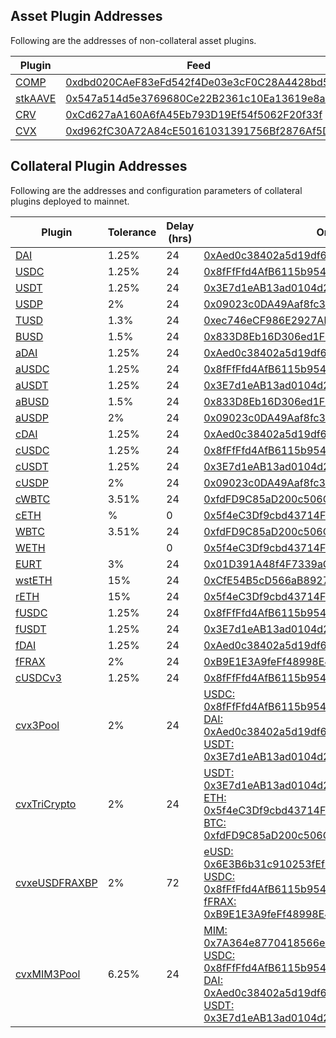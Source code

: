 ## Asset Plugin Addresses

Following are the addresses of non-collateral asset plugins.

| Plugin                                                                             | Feed                                                                                                                  | Underlying                                                                                                            |
| ---------------------------------------------------------------------------------- | --------------------------------------------------------------------------------------------------------------------- | --------------------------------------------------------------------------------------------------------------------- |
| [COMP](https://etherscan.io/address/0x159Af360D99b3dd6c4a47Cd08b730Ff7C9d113CC)    | [0xdbd020CAeF83eFd542f4De03e3cF0C28A4428bd5](https://etherscan.io/address/0xdbd020CAeF83eFd542f4De03e3cF0C28A4428bd5) | [0xc00e94Cb662C3520282E6f5717214004A7f26888](https://etherscan.io/address/0xc00e94Cb662C3520282E6f5717214004A7f26888) |
| [stkAAVE](https://etherscan.io/address/0x5cAF60bf01A5ecd436b2Cd0b68e4c04547eCb872) | [0x547a514d5e3769680Ce22B2361c10Ea13619e8a9](https://etherscan.io/address/0x547a514d5e3769680Ce22B2361c10Ea13619e8a9) | [0x4da27a545c0c5B758a6BA100e3a049001de870f5](https://etherscan.io/address/0x4da27a545c0c5B758a6BA100e3a049001de870f5) |
| [CRV](https://etherscan.io/address/0x3752098adf2C9E1E17e48D9cE2Ea48961905064A)     | [0xCd627aA160A6fA45Eb793D19Ef54f5062F20f33f](https://etherscan.io/address/0xCd627aA160A6fA45Eb793D19Ef54f5062F20f33f) | [0xD533a949740bb3306d119CC777fa900bA034cd52](https://etherscan.io/address/0xD533a949740bb3306d119CC777fa900bA034cd52) |
| [CVX](https://etherscan.io/address/0xbE301280e593d1665A2D54DA65687E92f46D5c44)     | [0xd962fC30A72A84cE50161031391756Bf2876Af5D](https://etherscan.io/address/0xd962fC30A72A84cE50161031391756Bf2876Af5D) | [0x4e3FBD56CD56c3e72c1403e103b45Db9da5B9D2B](https://etherscan.io/address/0x4e3FBD56CD56c3e72c1403e103b45Db9da5B9D2B) |

## Collateral Plugin Addresses

Following are the addresses and configuration parameters of collateral plugins deployed to mainnet.

| Plugin                                                                                   | Tolerance | Delay (hrs) | Oracle(s)                                                                                                                                                                                                                                                                                                                                                                                                                                                                                                     | Underlying                                                                                                            |
| ---------------------------------------------------------------------------------------- | --------- | ----------- | ------------------------------------------------------------------------------------------------------------------------------------------------------------------------------------------------------------------------------------------------------------------------------------------------------------------------------------------------------------------------------------------------------------------------------------------------------------------------------------------------------------- | --------------------------------------------------------------------------------------------------------------------- |
| [DAI](https://etherscan.io/address/0xB03A029FF70d7c4c53bb3C4288a87aCFea0Ee8FE)           | 1.25%     | 24          | [0xAed0c38402a5d19df6E4c03F4E2DceD6e29c1ee9](https://etherscan.io/address/0xAed0c38402a5d19df6E4c03F4E2DceD6e29c1ee9)                                                                                                                                                                                                                                                                                                                                                                                         | [0x6B175474E89094C44Da98b954EedeAC495271d0F](https://etherscan.io/address/0x6B175474E89094C44Da98b954EedeAC495271d0F) |
| [USDC](https://etherscan.io/address/0x951d32B449D5D5cE53DA3a5C1E22b37ec0f2E387)          | 1.25%     | 24          | [0x8fFfFfd4AfB6115b954Bd326cbe7B4BA576818f6](https://etherscan.io/address/0x8fFfFfd4AfB6115b954Bd326cbe7B4BA576818f6)                                                                                                                                                                                                                                                                                                                                                                                         | [0xA0b86991c6218b36c1d19D4a2e9Eb0cE3606eB48](https://etherscan.io/address/0xA0b86991c6218b36c1d19D4a2e9Eb0cE3606eB48) |
| [USDT](https://etherscan.io/address/0x7fc1c34782888a076d3c88c0cce27b75892ee85d)          | 1.25%     | 24          | [0x3E7d1eAB13ad0104d2750B8863b489D65364e32D](https://etherscan.io/address/0x3E7d1eAB13ad0104d2750B8863b489D65364e32D)                                                                                                                                                                                                                                                                                                                                                                                         | [0xdAC17F958D2ee523a2206206994597C13D831ec7](https://etherscan.io/address/0xdAC17F958D2ee523a2206206994597C13D831ec7) |
| [USDP](https://etherscan.io/address/0xeD67e489E7aA622380288557FABfA6Be246dE776)          | 2%        | 24          | [0x09023c0DA49Aaf8fc3fA3ADF34C6A7016D38D5e3](https://etherscan.io/address/0x09023c0DA49Aaf8fc3fA3ADF34C6A7016D38D5e3)                                                                                                                                                                                                                                                                                                                                                                                         | [0x8E870D67F660D95d5be530380D0eC0bd388289E1](https://etherscan.io/address/0x8E870D67F660D95d5be530380D0eC0bd388289E1) |
| [TUSD](https://etherscan.io/address/0x9cCc7B600F80ed6F3d997698e01301D9016F8656)          | 1.3%      | 24          | [0xec746eCF986E2927Abd291a2A1716c940100f8Ba](https://etherscan.io/address/0xec746eCF986E2927Abd291a2A1716c940100f8Ba)                                                                                                                                                                                                                                                                                                                                                                                         | [0x0000000000085d4780B73119b644AE5ecd22b376](https://etherscan.io/address/0x0000000000085d4780B73119b644AE5ecd22b376) |
| [BUSD](https://etherscan.io/address/0x07cDEA861B2A231e249E220A553D9A38ba7383D6)          | 1.5%      | 24          | [0x833D8Eb16D306ed1FbB5D7A2E019e106B960965A](https://etherscan.io/address/0x833D8Eb16D306ed1FbB5D7A2E019e106B960965A)                                                                                                                                                                                                                                                                                                                                                                                         | [0x4Fabb145d64652a948d72533023f6E7A623C7C53](https://etherscan.io/address/0x4Fabb145d64652a948d72533023f6E7A623C7C53) |
| [aDAI](https://etherscan.io/address/0x2cAF7BB8C9651377cc7DBd8dc297b58F67D8A816)          | 1.25%     | 24          | [0xAed0c38402a5d19df6E4c03F4E2DceD6e29c1ee9](https://etherscan.io/address/0xAed0c38402a5d19df6E4c03F4E2DceD6e29c1ee9)                                                                                                                                                                                                                                                                                                                                                                                         | [0xF6147b4B44aE6240F7955803B2fD5E15c77bD7ea](https://etherscan.io/address/0xF6147b4B44aE6240F7955803B2fD5E15c77bD7ea) |
| [aUSDC](https://etherscan.io/address/0xE19ae8D1f3FFf987aaEaa65248BAB3A0d1FDC809)         | 1.25%     | 24          | [0x8fFfFfd4AfB6115b954Bd326cbe7B4BA576818f6](https://etherscan.io/address/0x8fFfFfd4AfB6115b954Bd326cbe7B4BA576818f6)                                                                                                                                                                                                                                                                                                                                                                                         | [0x60C384e226b120d93f3e0F4C502957b2B9C32B15](https://etherscan.io/address/0x60C384e226b120d93f3e0F4C502957b2B9C32B15) |
| [aUSDT](https://etherscan.io/address/0x44AB1cB3C9f25A928E39A4eDE3CA08B52b4cdE24)         | 1.25%     | 24          | [0x3E7d1eAB13ad0104d2750B8863b489D65364e32D](https://etherscan.io/address/0x3E7d1eAB13ad0104d2750B8863b489D65364e32D)                                                                                                                                                                                                                                                                                                                                                                                         | [0x21fe646D1Ed0733336F2D4d9b2FE67790a6099D9](https://etherscan.io/address/0x21fe646D1Ed0733336F2D4d9b2FE67790a6099D9) |
| [aBUSD](https://etherscan.io/address/0x002835840A6CB5dd3f73e78A21eF41db4C66948e)         | 1.5%      | 24          | [0x833D8Eb16D306ed1FbB5D7A2E019e106B960965A](https://etherscan.io/address/0x833D8Eb16D306ed1FbB5D7A2E019e106B960965A)                                                                                                                                                                                                                                                                                                                                                                                         | [0x83DAc0593BD7dE8fa7137D65Fb898B7b7FF6ede6](https://etherscan.io/address/0x83DAc0593BD7dE8fa7137D65Fb898B7b7FF6ede6) |
| [aUSDP](https://etherscan.io/address/0x50f4991BE43a631f5BEDB5C39e45FF3E57Fa783e)         | 2%        | 24          | [0x09023c0DA49Aaf8fc3fA3ADF34C6A7016D38D5e3](https://etherscan.io/address/0x09023c0DA49Aaf8fc3fA3ADF34C6A7016D38D5e3)                                                                                                                                                                                                                                                                                                                                                                                         | [0x0Ab24b246f80da96e4f826684218BdaA7E61F2a5](https://etherscan.io/address/0x0Ab24b246f80da96e4f826684218BdaA7E61F2a5) |
| [cDAI](https://etherscan.io/address/0xe11b8943b6C9abfc9D729306029f7401205bAa9B)          | 1.25%     | 24          | [0xAed0c38402a5d19df6E4c03F4E2DceD6e29c1ee9](https://etherscan.io/address/0xAed0c38402a5d19df6E4c03F4E2DceD6e29c1ee9)                                                                                                                                                                                                                                                                                                                                                                                         | [0x5d3a536E4D6DbD6114cc1Ead35777bAB948E3643](https://etherscan.io/address/0x5d3a536E4D6DbD6114cc1Ead35777bAB948E3643) |
| [cUSDC](https://etherscan.io/address/0x7FC2df2B27220D9F23Fbd8C21b1f7b0CaEB6fE15)         | 1.25%     | 24          | [0x8fFfFfd4AfB6115b954Bd326cbe7B4BA576818f6](https://etherscan.io/address/0x8fFfFfd4AfB6115b954Bd326cbe7B4BA576818f6)                                                                                                                                                                                                                                                                                                                                                                                         | [0x39AA39c021dfbaE8faC545936693aC917d5E7563](https://etherscan.io/address/0x39AA39c021dfbaE8faC545936693aC917d5E7563) |
| [cUSDT](https://etherscan.io/address/0x1F1941eE0B3CCb4Ff2135D31103C59F2E53C34B5)         | 1.25%     | 24          | [0x3E7d1eAB13ad0104d2750B8863b489D65364e32D](https://etherscan.io/address/0x3E7d1eAB13ad0104d2750B8863b489D65364e32D)                                                                                                                                                                                                                                                                                                                                                                                         | [0xf650C3d88D12dB855b8bf7D11Be6C55A4e07dCC9](https://etherscan.io/address/0xf650C3d88D12dB855b8bf7D11Be6C55A4e07dCC9) |
| [cUSDP](https://etherscan.io/address/0xD9438B058Ce83925E4AC0834744fC0b573A7AFbB)         | 2%        | 24          | [0x09023c0DA49Aaf8fc3fA3ADF34C6A7016D38D5e3](https://etherscan.io/address/0x09023c0DA49Aaf8fc3fA3ADF34C6A7016D38D5e3)                                                                                                                                                                                                                                                                                                                                                                                         | [0x041171993284df560249B57358F931D9eB7b925D](https://etherscan.io/address/0x041171993284df560249B57358F931D9eB7b925D) |
| [cWBTC](https://etherscan.io/address/0xC3481edefE16599701940a71B7a488605803D4cB)         | 3.51%     | 24          | [0xfdFD9C85aD200c506Cf9e21F1FD8dd01932FBB23](https://etherscan.io/address/0xfdFD9C85aD200c506Cf9e21F1FD8dd01932FBB23)                                                                                                                                                                                                                                                                                                                                                                                         | [0xccF4429DB6322D5C611ee964527D42E5d685DD6a](https://etherscan.io/address/0xccF4429DB6322D5C611ee964527D42E5d685DD6a) |
| [cETH](https://etherscan.io/address/0xA88304757c00D45b24eea13568bd346C4a49053C)          | %         | 0           | [0x5f4eC3Df9cbd43714FE2740f5E3616155c5b8419](https://etherscan.io/address/0x5f4eC3Df9cbd43714FE2740f5E3616155c5b8419)                                                                                                                                                                                                                                                                                                                                                                                         | [0x4Ddc2D193948926D02f9B1fE9e1daa0718270ED5](https://etherscan.io/address/0x4Ddc2D193948926D02f9B1fE9e1daa0718270ED5) |
| [WBTC](https://etherscan.io/address/0xe9c6bF8536e2Af014a54651F0dd6c74A18D13e70)          | 3.51%     | 24          | [0xfdFD9C85aD200c506Cf9e21F1FD8dd01932FBB23](https://etherscan.io/address/0xfdFD9C85aD200c506Cf9e21F1FD8dd01932FBB23)                                                                                                                                                                                                                                                                                                                                                                                         | [0x2260FAC5E5542a773Aa44fBCfeDf7C193bc2C599](https://etherscan.io/address/0x2260FAC5E5542a773Aa44fBCfeDf7C193bc2C599) |
| [WETH](https://etherscan.io/address/0xBd941FA60b6E2AcCa15afB8962f6B4795c848b8D)          |           | 0           | [0x5f4eC3Df9cbd43714FE2740f5E3616155c5b8419](https://etherscan.io/address/0x5f4eC3Df9cbd43714FE2740f5E3616155c5b8419)                                                                                                                                                                                                                                                                                                                                                                                         | [0xC02aaA39b223FE8D0A0e5C4F27eAD9083C756Cc2](https://etherscan.io/address/0xC02aaA39b223FE8D0A0e5C4F27eAD9083C756Cc2) |
| [EURT](https://etherscan.io/address/0x14d5b63e8FfDDDB590C88d9A258461CbEfbB8d56)          | 3%        | 24          | [0x01D391A48f4F7339aC64CA2c83a07C22F95F587a](https://etherscan.io/address/0x01D391A48f4F7339aC64CA2c83a07C22F95F587a)                                                                                                                                                                                                                                                                                                                                                                                         | [0xC581b735A1688071A1746c968e0798D642EDE491](https://etherscan.io/address/0xC581b735A1688071A1746c968e0798D642EDE491) |
| [wstETH](https://etherscan.io/address/0x3879C820c3cC4547Cb76F8dC842005946Cedb385)        | 15%       | 24          | [0xCfE54B5cD566aB89272946F602D76Ea879CAb4a8](https://etherscan.io/address/0xCfE54B5cD566aB89272946F602D76Ea879CAb4a8)                                                                                                                                                                                                                                                                                                                                                                                         | [0x7f39C581F595B53c5cb19bD0b3f8dA6c935E2Ca0](https://etherscan.io/address/0x7f39C581F595B53c5cb19bD0b3f8dA6c935E2Ca0) |
| [rETH](https://etherscan.io/address/0xD2270A3E17DBeA5Cb491E0120441bFD0177Da913)          | 15%       | 24          | [0x5f4eC3Df9cbd43714FE2740f5E3616155c5b8419](https://etherscan.io/address/0x5f4eC3Df9cbd43714FE2740f5E3616155c5b8419)                                                                                                                                                                                                                                                                                                                                                                                         | [0xae78736Cd615f374D3085123A210448E74Fc6393](https://etherscan.io/address/0xae78736Cd615f374D3085123A210448E74Fc6393) |
| [fUSDC](https://etherscan.io/address/0x1289a753e0BaE82CF7f87747f22Eaf8E4eb7C216)         | 1.25%     | 24          | [0x8fFfFfd4AfB6115b954Bd326cbe7B4BA576818f6](https://etherscan.io/address/0x8fFfFfd4AfB6115b954Bd326cbe7B4BA576818f6)                                                                                                                                                                                                                                                                                                                                                                                         | [0x465a5a630482f3abD6d3b84B39B29b07214d19e5](https://etherscan.io/address/0x465a5a630482f3abD6d3b84B39B29b07214d19e5) |
| [fUSDT](https://etherscan.io/address/0x5F471bDE4950CdB00714A6dD033cA7f912a4f9Ee)         | 1.25%     | 24          | [0x3E7d1eAB13ad0104d2750B8863b489D65364e32D](https://etherscan.io/address/0x3E7d1eAB13ad0104d2750B8863b489D65364e32D)                                                                                                                                                                                                                                                                                                                                                                                         | [0x81994b9607e06ab3d5cF3AffF9a67374f05F27d7](https://etherscan.io/address/0x81994b9607e06ab3d5cF3AffF9a67374f05F27d7) |
| [fDAI](https://etherscan.io/address/0xA4410B71033fFE8fA41c6096332Be58E3641326d)          | 1.25%     | 24          | [0xAed0c38402a5d19df6E4c03F4E2DceD6e29c1ee9](https://etherscan.io/address/0xAed0c38402a5d19df6E4c03F4E2DceD6e29c1ee9)                                                                                                                                                                                                                                                                                                                                                                                         | [0xe2bA8693cE7474900A045757fe0efCa900F6530b](https://etherscan.io/address/0xe2bA8693cE7474900A045757fe0efCa900F6530b) |
| [fFRAX](https://etherscan.io/address/0xcd46Ff27c0d6F088FB94896dcE8F17491BD84c75)         | 2%        | 24          | [0xB9E1E3A9feFf48998E45Fa90847ed4D467E8BcfD](https://etherscan.io/address/0xB9E1E3A9feFf48998E45Fa90847ed4D467E8BcfD)                                                                                                                                                                                                                                                                                                                                                                                         | [0x1C9A2d6b33B4826757273D47ebEe0e2DddcD978B](https://etherscan.io/address/0x1C9A2d6b33B4826757273D47ebEe0e2DddcD978B) |
| [cUSDCv3](https://etherscan.io/address/0x615D92fAF203Faa9ea7a4D8cdDC49b2Ad0702a1f)       | 1.25%     | 24          | [0x8fFfFfd4AfB6115b954Bd326cbe7B4BA576818f6](https://etherscan.io/address/0x8fFfFfd4AfB6115b954Bd326cbe7B4BA576818f6)                                                                                                                                                                                                                                                                                                                                                                                         | [0x45fd57EFd43f9Cf96859e38C15380A822C3c2352](https://etherscan.io/address/0x45fd57EFd43f9Cf96859e38C15380A822C3c2352) |
| [cvx3Pool](https://etherscan.io/address/0x14548a0aEcA46418cD9cFd08c6Bf8E02FbE53B5E)      | 2%        | 24          | [USDC: 0x8fFfFfd4AfB6115b954Bd326cbe7B4BA576818f6](https://etherscan.io/address/0x8fFfFfd4AfB6115b954Bd326cbe7B4BA576818f6) [DAI: 0xAed0c38402a5d19df6E4c03F4E2DceD6e29c1ee9](https://etherscan.io/address/0xAed0c38402a5d19df6E4c03F4E2DceD6e29c1ee9) [USDT: 0x3E7d1eAB13ad0104d2750B8863b489D65364e32D](https://etherscan.io/address/0x3E7d1eAB13ad0104d2750B8863b489D65364e32D)                                                                                                                            | [0x3d08EF64830137FBd426CBe3153a404104E4b103](https://etherscan.io/address/0x3d08EF64830137FBd426CBe3153a404104E4b103) |
| [cvxTriCrypto](https://etherscan.io/address/0xb2EeD19C381b71d0f54327D61596312144f66fA7)  | 2%        | 24          | [USDT: 0x3E7d1eAB13ad0104d2750B8863b489D65364e32D](https://etherscan.io/address/0x3E7d1eAB13ad0104d2750B8863b489D65364e32D) [ETH: 0x5f4eC3Df9cbd43714FE2740f5E3616155c5b8419](https://etherscan.io/address/0x5f4eC3Df9cbd43714FE2740f5E3616155c5b8419) [BTC: 0xfdFD9C85aD200c506Cf9e21F1FD8dd01932FBB23](https://etherscan.io/address/0xfdFD9C85aD200c506Cf9e21F1FD8dd01932FBB23)                                                                                                                             | [0xF68F5cde346729ADB14a89402605a26c5C8Bf028](https://etherscan.io/address/0xF68F5cde346729ADB14a89402605a26c5C8Bf028) |
| [cvxeUSDFRAXBP](https://etherscan.io/address/0x8DC1750B1fe69e940f570c021d658C14D8041834) | 2%        | 72          | [eUSD: 0x6E3B6b31c910253fEf7314b4247823bf18d174d9](https://etherscan.io/address/0x6E3B6b31c910253fEf7314b4247823bf18d174d9)) [USDC: 0x8fFfFfd4AfB6115b954Bd326cbe7B4BA576818f6](https://etherscan.io/address/0x8fFfFfd4AfB6115b954Bd326cbe7B4BA576818f6) [fFRAX: 0xB9E1E3A9feFf48998E45Fa90847ed4D467E8BcfD](https://etherscan.io/address/0xB9E1E3A9feFf48998E45Fa90847ed4D467E8BcfD)                                                                                                                         | [0x83cD6Bd8591Ac6090Bd336C96e61062C103F0AD9](https://etherscan.io/address/0x83cD6Bd8591Ac6090Bd336C96e61062C103F0AD9) |
| [cvxMIM3Pool](https://etherscan.io/address/0xD5BE0AeC2b537481A4fE2EcF52422a24644e1EF3)   | 6.25%     | 24          | [MIM: 0x7A364e8770418566e3eb2001A96116E6138Eb32F](https://etherscan.io/address/0x7A364e8770418566e3eb2001A96116E6138Eb32F) [USDC: 0x8fFfFfd4AfB6115b954Bd326cbe7B4BA576818f6](https://etherscan.io/address/0x8fFfFfd4AfB6115b954Bd326cbe7B4BA576818f6) [DAI: 0xAed0c38402a5d19df6E4c03F4E2DceD6e29c1ee9](https://etherscan.io/address/0xAed0c38402a5d19df6E4c03F4E2DceD6e29c1ee9) [USDT: 0x3E7d1eAB13ad0104d2750B8863b489D65364e32D](https://etherscan.io/address/0x3E7d1eAB13ad0104d2750B8863b489D65364e32D) | [0x1B05624Bd47d0C69cFf2A4ae7Ef139A8166213ed](https://etherscan.io/address/0x1B05624Bd47d0C69cFf2A4ae7Ef139A8166213ed) |
